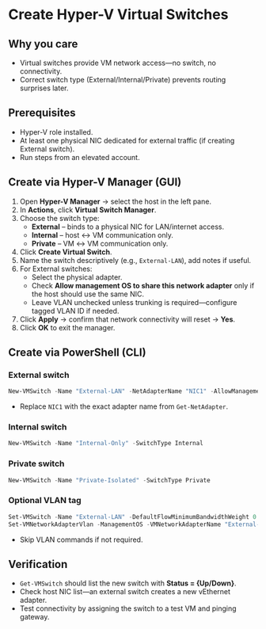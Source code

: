 # Create Hyper-V Virtual Switches

## Why you care
* Virtual switches provide VM network access—no switch, no connectivity.
* Correct switch type (External/Internal/Private) prevents routing surprises later.

## Prerequisites
* Hyper-V role installed.
* At least one physical NIC dedicated for external traffic (if creating External switch).
* Run steps from an elevated account.

## Create via Hyper-V Manager (GUI)
1. Open **Hyper-V Manager** → select the host in the left pane.
2. In **Actions**, click **Virtual Switch Manager**.
3. Choose the switch type:
   * **External** – binds to a physical NIC for LAN/internet access.
   * **Internal** – host ↔ VM communication only.
   * **Private** – VM ↔ VM communication only.
4. Click **Create Virtual Switch**.
5. Name the switch descriptively (e.g., `External-LAN`), add notes if useful.
6. For External switches:
   * Select the physical adapter.
   * Check **Allow management OS to share this network adapter** only if the host should use the same NIC.
   * Leave VLAN unchecked unless trunking is required—configure tagged VLAN ID if needed.
7. Click **Apply** → confirm that network connectivity will reset → **Yes**.
8. Click **OK** to exit the manager.

## Create via PowerShell (CLI)
### External switch
```powershell
New-VMSwitch -Name "External-LAN" -NetAdapterName "NIC1" -AllowManagementOS $true
```
* Replace `NIC1` with the exact adapter name from `Get-NetAdapter`.

### Internal switch
```powershell
New-VMSwitch -Name "Internal-Only" -SwitchType Internal
```

### Private switch
```powershell
New-VMSwitch -Name "Private-Isolated" -SwitchType Private
```

### Optional VLAN tag
```powershell
Set-VMSwitch -Name "External-LAN" -DefaultFlowMinimumBandwidthWeight 0 -Notes "VLAN 20 for production"
Set-VMNetworkAdapterVlan -ManagementOS -VMNetworkAdapterName "External-LAN" -Access -VlanId 20
```
* Skip VLAN commands if not required.

## Verification
* `Get-VMSwitch` should list the new switch with **Status = {Up/Down}**.
* Check host NIC list—an external switch creates a new vEthernet adapter.
* Test connectivity by assigning the switch to a test VM and pinging gateway.
